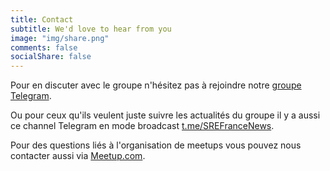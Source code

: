 ```yaml
---
title: Contact
subtitle: We'd love to hear from you
image: "img/share.png"
comments: false
socialShare: false
---
```


Pour en discuter avec le groupe n'hésitez pas à rejoindre notre [groupe
Telegram](https://t.me/+lH1dMlrK0q5hNTk8).

Ou pour ceux qu'ils veulent juste suivre les actualités du groupe il y a aussi
ce channel Telegram en mode broadcast
[t.me/SREFranceNews](https://t.me/SREFranceNews).

Pour des questions liés à l'organisation de meetups vous pouvez nous contacter
aussi via
[Meetup.com](https://www.meetup.com/Site-Reliability-Engineering-France/).
